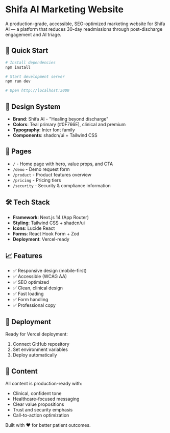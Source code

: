 # Shifa AI Marketing Website

A production-grade, accessible, SEO-optimized marketing website for Shifa AI — a platform that reduces 30-day readmissions through post-discharge engagement and AI triage.

## 🚀 Quick Start

```bash
# Install dependencies
npm install

# Start development server
npm run dev

# Open http://localhost:3000
```

## 🎨 Design System

- **Brand**: Shifa AI - "Healing beyond discharge"
- **Colors**: Teal primary (#0F766E), clinical and premium
- **Typography**: Inter font family
- **Components**: shadcn/ui + Tailwind CSS

## 📱 Pages

- `/` - Home page with hero, value props, and CTA
- `/demo` - Demo request form
- `/product` - Product features overview
- `/pricing` - Pricing tiers
- `/security` - Security & compliance information

## 🛠️ Tech Stack

- **Framework**: Next.js 14 (App Router)
- **Styling**: Tailwind CSS + shadcn/ui
- **Icons**: Lucide React
- **Forms**: React Hook Form + Zod
- **Deployment**: Vercel-ready

## 📈 Features

- ✅ Responsive design (mobile-first)
- ✅ Accessible (WCAG AA)
- ✅ SEO optimized
- ✅ Clean, clinical design
- ✅ Fast loading
- ✅ Form handling
- ✅ Professional copy

## 🚀 Deployment

Ready for Vercel deployment:

1. Connect GitHub repository
2. Set environment variables
3. Deploy automatically

## 📝 Content

All content is production-ready with:
- Clinical, confident tone
- Healthcare-focused messaging
- Clear value propositions
- Trust and security emphasis
- Call-to-action optimization

Built with ❤️ for better patient outcomes.
